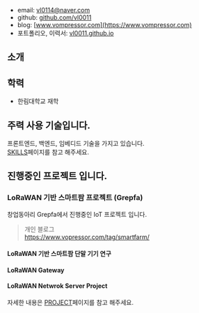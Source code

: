 - email: vl0114@naver.com
- github: [github.com/vl0011](https://github.com/vl0011)
- blog: [www.vompressor.com](https://www.vompressor.com)
- 포트폴리오, 이력서: [vl0011.github.io](https://vl0011.github.io)  


## 소개


## 학력
- 한림대학교 재학

## 주력 사용 기술입니다.
프론트엔드, 백엔드, 임베디드 기술을 가지고 있습니다.  
[SKILLS](SKILLS.md)페이지를 참고 해주세요.

## 진행중인 프로젝트 입니다.
### LoRaWAN 기반 스마트팜 프로젝트 (Grepfa)
창업동아리 Grepfa에서 진행중인 IoT 프로젝트 입니다.
>개인 블로그  
https://www.vopressor.com/tag/smartfarm/

#### LoRaWAN 기반 스마트팜 단말 기기 연구
#### LoRaWAN Gateway
#### LoRaWAN Netwrok Server Project

자세한 내용은 [PROJECT](PROJECT.md)페이지를 참고 해주세요.
